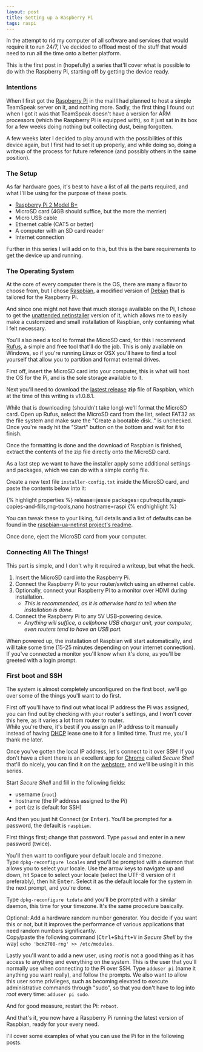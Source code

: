```yaml
---
layout: post
title: Setting up a Raspberry Pi
tags: raspi
---
```

In the attempt to rid my computer of all software and services that would require it to run 24/7, I've decided to offload most of the stuff that would need to run all the time onto a better platform.

This is the first post in (hopefully) a series that'll cover what is possible to do with the Raspberry Pi, starting off by getting the device ready.
<!--more-->

### Intentions

When I first got the [Raspberry Pi](//www.raspberrypi.org/help/what-is-a-raspberry-pi/) in the mail I had planned to host a simple TeamSpeak server on it, and nothing more. Sadly, the first thing I found out when I got it was that TeamSpeak doesn't have a version for ARM processors (which the Raspberry Pi is equipped with), so it just sat in its box for a few weeks doing nothing but collecting dust, being forgotten.

A few weeks later I decided to play around with the possibilities of this device again, but I first had to set it up properly, and while doing so, doing a writeup of the process for future reference (and possibly others in the same position).

### The Setup

As far hardware goes, it's best to have a list of all the parts required, and what I'll be using for the purpose of these posts.

- [Raspberry Pi 2 Model B+](//www.raspberrypi.org/products/model-b-plus/)
- MicroSD card (4GB should suffice, but the more the merrier)
- Micro USB cable
- Ethernet cable (CAT5 or better)
- A computer with an SD card reader
- Internet connection

Further in this series I will add on to this, but this is the bare requirements to get the device up and running.

### The Operating System

At the core of every computer there is the OS, there are many a flavor to choose from, but I chose [Raspbian](//www.raspbian.org/), a modified version of [Debian](//www.debian.org/) that is tailored for the Raspberry Pi.

And since one might not have that much storage available on the Pi, I chose to get the [unattended netinstaller](//github.com/debian-pi/raspbian-ua-netinst) version of it, which allows me to easily make a customized and small installation of Raspbian, only containing what I felt necessary.

You'll also need a tool to format the MicroSD card, for this I recommend [Rufus](//rufus.akeo.ie/), a simple and free tool that'll do the job. This is only available on Windows, so if you're running Linux or OSX you'll have to find a tool yourself that allow you to partition and format external drives.

First off, insert the MicroSD card into your computer, this is what will host the OS for the Pi, and is the sole storage available to it.

Next you'll need to download the [lastest release](//github.com/debian-pi/raspbian-ua-netinst/releases/latest) **zip** file of Raspbian, which at the time of this writing is v1.0.8.1.

While that is downloading (shouldn't take long) we'll format the MicroSD card. Open up Rufus, select the MicroSD card from the list, select FAT32 as the file system and make sure the "Create a bootable disk.." is unchecked. Once you're ready hit the "Start" button on the bottom and wait for it to finish.

Once the formatting is done and the download of Raspbian is finished, extract the contents of the zip file directly onto the MicroSD card.

As a last step we want to have the installer apply some additional settings and packages, which we can do with a simple config file.

Create a new text file `installer-config.txt` inside the MicroSD card, and paste the contents below into it:

{% highlight properties %}
release=jessie
packages=cpufrequtils,raspi-copies-and-fills,rng-tools,nano
hostname=raspi
{% endhighlight %}

You can tweak these to your liking, full details and a list of defaults can be found in the [raspbian-ua-netinst project's readme](//github.com/debian-pi/raspbian-ua-netinst#installer-customization).

Once done, eject the MicroSD card from your computer.

### Connecting All The Things!

This part is simple, and I don't why it required a writeup, but what the heck.

1. Insert the MicroSD card into the Raspberry Pi.
2. Connect the Raspberry Pi to your router/switch using an ethernet cable.
3. Optionally, connect your Raspberry Pi to a monitor over HDMI during installation.
	- *This is recommended, as it is otherwise hard to tell when the installation is done.*
4. Connect the Raspberry Pi to any 5V USB-powering device.
	- *Anything will suffice, a cellphone USB charger unit, your computer, even routers tend to have an USB port.*

When powered up, the installation of Raspbian will start automatically, and will take some time (15-25 minutes depending on your internet connection).
If you've connected a monitor you'll know when it's done, as you'll be greeted with a login prompt.

### First boot and SSH

The system is almost completely unconfigured on the first boot, we'll go over some of the things you'll want to do first.

First off you'll have to find out what local IP address the Pi was assigned, you can find out by checking with your router's settings, and I won't cover this here, as it varies a lot from router to router.  
While you're there, it's best if you assign an IP address to it manually instead of having [DHCP](https://en.wikipedia.org/wiki/Dynamic_Host_Configuration_Protocol) lease one to it for a limited time. Trust me, you'll thank me later.

Once you've gotten the local IP address, let's connect to it over SSH! If you don't have a client there is an excellent app for [Chrome](//www.google.com/chrome/browser/) called *Secure Shell* that'll do nicely, you can find it on the [webstore](//chrome.google.com/webstore/detail/secure-shell/pnhechapfaindjhompbnflcldabbghjo), and we'll be using it in this series.

Start *Secure Shell* and fill in the following fields:

- username (`root`)
- hostname (the IP address assigned to the Pi)
- port (`22` is default for SSH)

And then you just hit Connect (or <kbd>Enter</kbd>). You'll be prompted for a password, the default is `raspbian`.

First things first; change that password. Type `passwd` and enter in a new password (twice).

You'll then want to configure your default locale and timezone.  
Type `dpkg-reconfigure locales` and you'll be prompted with a daemon that allows you to select your locale. Use the arrow keys to navigate up and down, hit <kbd>Space</kbd> to select your locale (select the UTF-8 version of it preferably), then hit <kbd>Enter</kbd>. Select it as the default locale for the system in the next prompt, and you're done.

Type `dpkg-reconfigure tzdata` and you'll be prompted with a similar daemon, this time for your timezone. It's the same procedure basically.

Optional: Add a hardware random number generator. You decide if you want this or not, but it improves the performance of various applications that need random numbers significantly.  
Copy/paste the following command (<kbd>Ctrl+Shift+V</kbd> in *Secure Shell* by the way) `echo 'bcm2708-rng' >> /etc/modules`.

Lastly you'll want to add a new user, using *root* is not a good thing as it has access to anything and everything on the system. This is the user that you'll normally use when connecting to the Pi over SSH.
Type `adduser pi` (name it anything you want really), and follow the prompts. We also want to allow this user some privileges, such as becoming elevated to execute administrative commands through "sudo", so that you don't have to log into *root* every time: `adduser pi sudo`.  

And for good measure, restart the Pi: `reboot`.

And that's it, you now have a Raspberry Pi running the latest version of Raspbian, ready for your every need.

I'll cover some examples of what you can use the Pi for in the following posts.
